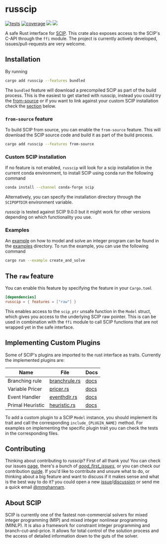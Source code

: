 # russcip
[![tests](https://github.com/mmghannam/russcip/actions/workflows/build_and_test.yml/badge.svg)](https://github.com/mmghannam/russcip/actions/workflows/build_and_test.yml)
[![coverage](https://img.shields.io/codecov/c/github/scipopt/russcip)](https://app.codecov.io/gh/scipopt/russcip/)
[![][img_crates]][crates] [![][img_doc]][doc] 





[img_crates]: https://img.shields.io/crates/v/russcip.svg
[crates]: https://crates.io/crates/russcip
[img_doc]: https://img.shields.io/badge/rust-documentation-blue.svg
[doc]: https://docs.rs/russcip/
[img_coverage]: https://img.shields.io/codecov/c/github/scipopt/russcip

A safe Rust interface for [SCIP](https://www.scipopt.org/index.php#download). This crate also exposes access to the SCIP's C-API through the `ffi` module. 
The project is currently actively developed, issues/pull-requests are very welcome.

## Installation

By running
```bash
cargo add russcip --features bundled
```

The `bundled` feature will download a precompiled SCIP as part of the build process.
This is the easiest to get started with russcip, instead you could try the [from-source](#from-source-feature) 
or if you want to link against your custom SCIP installation check the [section](#custom-scip-installation) below.

### `from-source` feature
To build SCIP from source, you can enable the `from-source` feature. This will download the SCIP source code and build it as part of the build process. 
```bash
cargo add russcip --features from-source
```

### Custom SCIP installation
If no feature is not enabled, `russcip` will look for a scip installation in the current conda environment,
to install SCIP using conda run the following command
```bash
conda install --channel conda-forge scip
```
Alternatively, you can specify the installation directory through the `SCIPOPTDIR` environment variable.

*russcip* is tested against SCIP 9.0.0 but it might work for other versions depending on which functionality you use. 


### Examples
An [example](examples/create_and_solve.rs) on how to model and solve an integer program can be found in the [examples](examples) directory.
To run the example, you can use the following command
```bash
cargo run --example create_and_solve
```


## The `raw` feature
You can enable this feature by specifying the feature in your `Cargo.toml`
```toml
[dependencies]
russcip = { features = ["raw"] }
```
This enables access to the `scip_ptr` unsafe function in the `Model` struct, which gives you access to the underlying SCIP raw pointer. This is can be used in combination with the `ffi` module to call SCIP functions that are not wrapped yet in the safe interface. 

## Implementing Custom Plugins
Some of SCIP's plugins are imported to the rust interface as traits. Currently the implemented plugins are: 

|   **Name**    |                          **File**                          |                                                                                              **Docs**                                                                                              |
|---------------|------------------------------------------------------------|---------------------------------------------------------------------------------------------------------------------------------------------------------------------------------------------------|
| Branching rule| [branchrule.rs](https://github.com/scipopt/russcip/blob/main/src/branchrule.rs) | [docs](https://docs.rs/russcip/latest/russcip/branchrule/trait.BranchRule.html) |
| Variable Pricer| [pricer.rs](https://github.com/scipopt/russcip/blob/main/src/pricer.rs) | [docs](https://docs.rs/russcip/latest/russcip/pricer/trait.Pricer.html) |
| Event Handler | [eventhdlr.rs](https://github.com/scipopt/russcip/blob/main/src/eventhdlr.rs) | [docs](https://docs.rs/russcip/latest/russcip/eventhdlr/trait.Eventhdlr.html) |
| Primal Heuristic | [heuristic.rs](https://github.com/scipopt/russcip/blob/main/src/heuristic.rs) | [docs](https://docs.rs/russcip/latest/russcip/eventhdlr/trait.Heuristic.html) |

To add a custom plugin to a SCIP `Model` instance, you should implement its trait and call the corresponding `include_{PLUGIN_NAME}` method. For examples on implementing the specific plugin trait you can check the tests in the corresponding files. 

## Contributing
Thinking about contributing to _russcip_? First of all thank you! You can check our issues [page](https://github.com/scipopt/russcip/issues), there's a bunch of [_good_first_issues_](https://github.com/scipopt/russcip/issues?q=is%3Aissue+is%3Aopen+label%3A%22good+first+issue%22), or you can check our contribution [guide](CONTRIBUTING.md). If you'd like to contribute and unsure what to do, or thinking about a big feature and want to discuss if it makes sense and what is the best way to do it? you could open a new [issue](https://github.com/scipopt/russcip/issues/new/choose)/[discussion](https://github.com/scipopt/russcip/discussions/new/choose) or send me a quick email [@mmghannam](https://github.com/mmghannam).

## About SCIP

SCIP is currently one of the fastest non-commercial solvers for mixed integer programming (MIP) and mixed integer nonlinear programming (MINLP). It is also a framework for constraint integer programming and branch-cut-and-price. It allows for total control of the solution process and the access of detailed information down to the guts of the solver.
